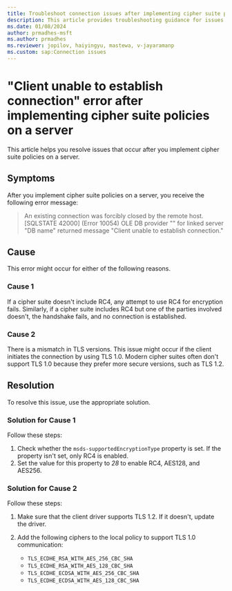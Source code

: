 ```yaml
---
title: Troubleshoot connection issues after implementing cipher suite policies on a server
description: This article provides troubleshooting guidance for issues that occur after you implement cipher suite policies.
ms.date: 01/08/2024
author: prmadhes-msft
ms.author: prmadhes
ms.reviewer: jopilov, haiyingyu, mastewa, v-jayaramanp
ms.custom: sap:Connection issues
---
```


# "Client unable to establish connection" error after implementing cipher suite policies on a server

This article helps you resolve issues that occur after you implement cipher suite policies on a server.

## Symptoms

After you implement cipher suite policies on a server, you receive the following error message:

> An existing connection was forcibly closed by the remote host. [SQLSTATE 42000] (Error 10054) OLE DB provider "" for linked server "DB name" returned message "Client unable to establish connection."

## Cause

This error might occur for either of the following reasons.

### Cause 1

If a cipher suite doesn't include RC4, any attempt to use RC4 for encryption fails. Similarly, if a cipher suite includes RC4 but one of the parties involved doesn't, the handshake fails, and no connection is established.

### Cause 2

There is a mismatch in TLS versions. This issue might occur if the client initiates the connection by using TLS 1.0. Modern cipher suites often don't support TLS 1.0 because they prefer more secure versions, such as TLS 1.2.

## Resolution

To resolve this issue, use the appropriate solution.

### Solution for Cause 1

Follow these steps:

1. Check whether the `msds-supportedEncryptionType` property is set. If the property isn't set, only RC4 is enabled.
1. Set the value for this property to *28* to enable RC4, AES128, and AES256. 

### Solution for Cause 2

Follow these steps:

1. Make sure that the client driver supports TLS 1.2. If it doesn't, update the driver.
1. Add the following ciphers to the local policy to support TLS 1.0 communication:

   - `TLS_ECDHE_RSA_WITH_AES_256_CBC_SHA`
   - `TLS_ECDHE_RSA_WITH_AES_128_CBC_SHA`
   - `TLS_ECDHE_ECDSA_WITH_AES_256_CBC_SHA`
   - `TLS_ECDHE_ECDSA_WITH_AES_128_CBC_SHA` 
